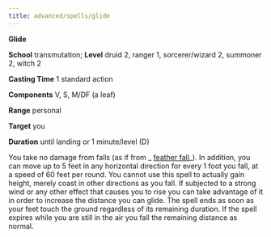 ```yaml
---
title: advanced/spells/glide
---
```

 **Glide**

**School** transmutation; **Level** druid 2, ranger 1, sorcerer/wizard 2, summoner 2, witch 2

**Casting Time** 1 standard action

**Components** V, S, M/DF (a leaf)

**Range** personal

**Target** you

**Duration** until landing or 1 minute/level (D)

You take no damage from falls (as if from _ [feather fall](../../spells/featherFall.md#_feather-fall)_). In addition, you can move up to 5 feet in any horizontal direction for every 1 foot you fall, at a speed of 60 feet per round. You cannot use this spell to actually gain height, merely coast in other directions as you fall. If subjected to a strong wind or any other effect that causes you to rise you can take advantage of it in order to increase the distance you can glide. The spell ends as soon as your feet touch the ground regardless of its remaining duration. If the spell expires while you are still in the air you fall the remaining distance as normal.

